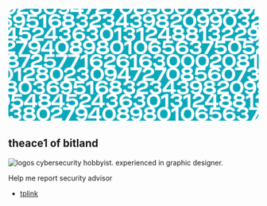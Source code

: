 ![Header](/img/header.png)

## theace1 of bitland 
![logos](https://img.shields.io/badge/%F0%9F%9A%A7%20netsec-hobbyist-red)
cybersecurity hobbyist. experienced in graphic designer.

Help me report security advisor
- [tplink](https://www.tp-link.com/id/press/security-advisory/)
